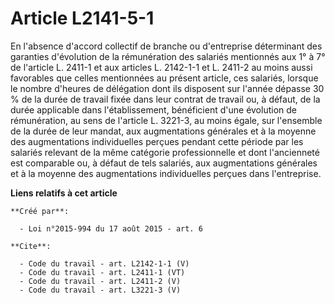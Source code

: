 # Article L2141-5-1

En l'absence d'accord collectif de branche ou d'entreprise déterminant des garanties d'évolution de la rémunération des
salariés mentionnés aux 1° à 7° de l'article L. 2411-1 et aux articles L. 2142-1-1 et L. 2411-2 au moins aussi favorables que
celles mentionnées au présent article, ces salariés, lorsque le nombre d'heures de délégation dont ils disposent sur l'année
dépasse 30 % de la durée de travail fixée dans leur contrat de travail ou, à défaut, de la durée applicable dans
l'établissement, bénéficient d'une évolution de rémunération, au sens de l'article L. 3221-3, au moins égale, sur l'ensemble
de la durée de leur mandat, aux augmentations générales et à la moyenne des augmentations individuelles perçues pendant cette
période par les salariés relevant de la même catégorie professionnelle et dont l'ancienneté est comparable ou, à défaut de
tels salariés, aux augmentations générales et à la moyenne des augmentations individuelles perçues dans l'entreprise.

**Liens relatifs à cet article**

	**Créé par**:

	  - Loi n°2015-994 du 17 août 2015 - art. 6

	**Cite**:

	  - Code du travail - art. L2142-1-1 (V)
	  - Code du travail - art. L2411-1 (VT)
	  - Code du travail - art. L2411-2 (V)
	  - Code du travail - art. L3221-3 (V)
